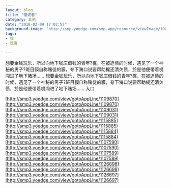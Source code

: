 ```yaml
---
layout: blog
title: "噬谎者"
category: 其他
date: "2018-02-09 17:02:55"
background-image: 'http://smp.yoedge.com/smp-app/resource/viewImage/1003384appline.png'
tags:
- 噬
- 谎者

---
```

想要金钱玩乐，所以向地下钱庄借钱的青年?梶，在被追债的时候，遇见了一个神秘的男子?斑目貘自称赌徒的貘，夸下海口说要帮助梶还清欠债，於是他便带着梶闯进了地下赌场……
想要金钱玩乐，所以向地下钱庄借钱的青年?梶，在被追债的时候，遇见了一个神秘的男子?斑目貘自称赌徒的貘，夸下海口说要帮助梶还清欠债，於是他便带着梶闯进了地下赌场……
入口

[http://smp3.yoedge.com/view/gotoAppLine/1109870](http://smp3.yoedge.com/view/gotoAppLine/1109870)
[http://smp3.yoedge.com/view/gotoAppLine/1109031](http://smp3.yoedge.com/view/gotoAppLine/1109031)
[http://smp3.yoedge.com/view/gotoAppLine/1115885](http://smp3.yoedge.com/view/gotoAppLine/1115885)
[http://smp3.yoedge.com/view/gotoAppLine/1115884](http://smp3.yoedge.com/view/gotoAppLine/1115884)
[http://smp3.yoedge.com/view/gotoAppLine/1107590](http://smp3.yoedge.com/view/gotoAppLine/1107590)
[http://smp3.yoedge.com/view/gotoAppLine/1107589](http://smp3.yoedge.com/view/gotoAppLine/1107589)
[http://smp3.yoedge.com/view/gotoAppLine/1126698](http://smp3.yoedge.com/view/gotoAppLine/1126698)
[http://smp3.yoedge.com/view/gotoAppLine/1126697](http://smp3.yoedge.com/view/gotoAppLine/1126697)

        
